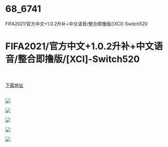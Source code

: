 # 68_6741
FIFA2021/官方中文+1.0.2升补+中文语音/整合即撸版/[XCI]-Switch520
# FIFA2021/官方中文+1.0.2升补+中文语音/整合即撸版/[XCI]-Switch520
 <br/></br>
[下载地址](https://www.switch520.cc/article/6741 "下载地址")
<br/></br>

<p><span><strong><img src="https://www.switch520.cc/muke_img/upload_art_editor_20201017-1_490ef4637c7094123bd37a1ffb4cf5cb.jpg"></strong></span></p>
<p><span><strong><img src="https://www.switch520.cc/muke_img/upload_art_editor_20201017-1_5257e5b51142b6e04877c977029dc974.jpg"></strong></span></p>
<p><span><strong><img src="https://www.switch520.cc/muke_img/upload_art_editor_20201017-1_4350f738f0f5f8ad8a7c4180dec1a03c.jpg"></strong></span></p>
<p><span><strong><img src="https://www.switch520.cc/muke_img/upload_art_editor_20201017-1_ac51fcd986b7897d02e3f9a3eabe559a.jpg"></strong></span></p>
<p><span><strong><img src="https://www.switch520.cc/muke_img/upload_art_editor_20201017-1_c1aad9e3b39b2c1eca4eb75ec0630d3e.jpg"></strong></span></p>
<p></p>
<p></p>
